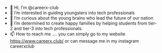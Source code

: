 - 👋 Hi, I’m @careerx-club
- 👀 I’m interested in guiding youngsters into tech professionals
- 🌱 I’m curious about the young brains who lead the future of our nation
- 💞️ I’m determined to create happy families by helping students from tier-2 and tier-3 into tech professionals.
- 📫 How to reach me .... you can simply go to my website https://www.careerx.club/ or can message me in my instagram careerxclub

<!---
careerx-club/careerx-club is a ✨ special ✨ repository because its `README.md` (this file) appears on your GitHub profile.
You can click the Preview link to take a look at your changes.
--->
